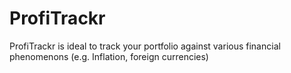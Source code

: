 # ProfiTrackr

ProfiTrackr is ideal to track your portfolio against various financial phenomenons (e.g. Inflation,
foreign currencies)
